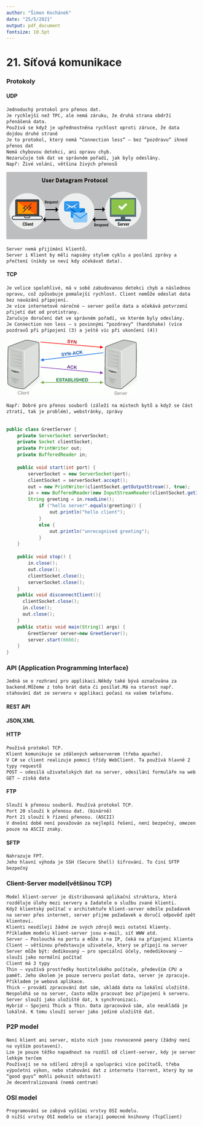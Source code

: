 ```yaml
---
author: "Šimon Kochánek"
date: "25/5/2021"
output: pdf_document
fontsize: 10.5pt
---
```


<style type="text/css">
  body{
    font-size: 10.5pt;
  }
</style>

# 21. Síťová komunikace

### Protokoly

#### UDP

    Jednoduchý protokol pro přenos dat.
    Je rychlejší než TPC, ale nemá záruku, že druhá strana obdrží přenášená data.
    Používá se když je upřednostněna rychlost oproti záruce, že data dojdou druhé straně
    Je to protokol, který nemá “Connection less“ – bez “pozdravu“ ihned přenos dat
    Nemá chybovou detekci, ani opravu chyb.
    Nezaručuje tok dat ve správném pořadí, jak byly odeslány.
    Např: Živé volání, většina živých přenosů

![](images/udp.png)

    Server nemá přijímání klientů.
    Server i Klient by měli napsány stylem cyklu a poslání zprávy a přečtení (nikdy se neví kdy očekávat data).

#### TCP

    Je velice spolehlivé, má v sobě zabudovanou detekci chyb a následnou opravu, což způsobuje pomalejší rychlost. Client nemůže odeslat data bez navázání připojení.
    Je více internetově náročné – server pošle data a očekává potvrzení přijetí dat od protistrany.
    Zaručuje doručení dat ve správném pořadí, ve kterém byly odeslány.
    Je Connection non less – s povinnými “pozdravy“ (handshake) (více pozdravů při připojení (3) a ještě víc při ukončení (4))

![](images/tcp.png)

    Např: Dobré pro přenos souborů (záleží na místech bytů a když se část ztratí, tak je problém), webstránky, zprávy

```java

public class GreetServer {
    private ServerSocket serverSocket;
    private Socket clientSocket;
    private PrintWriter out;
    private BufferedReader in;

    public void start(int port) {
        serverSocket = new ServerSocket(port);
        clientSocket = serverSocket.accept();
        out = new PrintWriter(clientSocket.getOutputStream(), true);
        in = new BufferedReader(new InputStreamReader(clientSocket.getInputStream()));
        String greeting = in.readLine();
            if ("hello server".equals(greeting)) {
                out.println("hello client");
            }
            else {
                out.println("unrecognised greeting");
            }
    }

    public void stop() {
        in.close();
        out.close();
        clientSocket.close();
        serverSocket.close();
    }
    public void disconnectClient(){
      clientSocket.close();
      in.close();
      out.close();
    }
    public static void main(String[] args) {
        GreetServer server=new GreetServer();
        server.start(6666);
    }
}

```

### API (Application Programming Interface)

    Jedná se o rozhraní pro applikaci.Někdy také bývá označována za backend.Můžeme z toho brát data či posílat.Má na starost např. stahování dat ze serveru v applikaci počasí na vašem telefonu.

#### REST API



#### JSON,XML


#### HTTP

    Používá protokol TCP.
    Klient komunikuje se zdálených webserverem (třeba apache).
    V C# se client realizuje pomocí třídy WebClient. Ta používá hlavně 2 typy requestů
    POST – odesílá uživatelských dat na server, odesílání formuláře na web
    GET – získá data

#### FTP

    Slouží k přenosu souborů. Používá protokol TCP.
    Port 20 slouží k přenosu dat. (binárně)
    Port 21 slouží k řízení přenosu. (ASCII)
    V dnešní době není považován za nejlepší řešení, není bezpečný, omezen pouze na ASCII znaky.

#### SFTP

    Nahrazuje FPT.
    Jeho hlavní výhoda je SSH (Secure Shell) šifrování. To činí SFTP bezpečný

### Client-Server model(většinou TCP)

    Model klient-server je distribuovaná aplikační struktura, která rozděluje úlohy mezi servery a žadatele o službu zvané klienti. 
    Když klientský počítač v architektuře klient-server odešle požadavek na server přes internet, server přijme požadavek a doručí odpověď zpět klientovi.
    Klienti nesdílejí žádné ze svých zdrojů mezi ostatní klienty.
    Příkladem modelu klient-server jsou e-mail, síť WWW atd.
    Server – Poslouchá na portu a může i na IP, čeká na připojení klienta
    Client – většinou představuje uživatele, který se připojí na server
    Server může být: dedikovaný – pro speciální účely, nededikovaný – slouží jako normální počítač
    Client má 3 typy
    Thin – využívá prostředky hostitelského počítače, především CPU a paměť. Jeho úkolem je pouze serveru poslat data, server je zpracuje. Příkladem je webová aplikace.
    Thick – provádí zpracování dat sám, ukládá data na lokální uložiště. Nespoléhá se na server, často může pracovat bez připojení k serveru. Server slouží jako uložiště dat, k synchronizaci.
    Hybrid – Spojení Thick a Thin. Data zpracovává sám, ale neukládá je lokálně. K tomu slouží server jako jediné uložiště dat.

### P2P model

    Není klient ani server, místo nich jsou rovnocenné peery (žádný není na vyšším postavení).
    Lze je pouze těžko napadnout na rozdíl od client-server, kdy je server lehkým terčem
    Používají se na sdílení zdrojů a spolupráci více počítačů, třeba výpočetní výkon, nebo stahování dat z internetu (torrent, který by se “good guys“ mohli pokusit odstavit)
    Je decentralizovaná (nemá centrum)

### OSI model

    Programování se zabývá vyššími vrstvy OSI modelu.
    O nižší vrstvy OSI modelu se starají pomocné knihovny (TcpClient)
